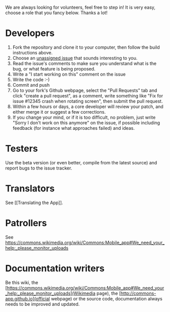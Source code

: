We are always looking for volunteers, feel free to step in! It is very easy, choose a role that you fancy below. Thanks a lot!

# Developers

1. Fork the repository and clone it to your computer, then follow the build instructions above.
2. Choose an [unassigned issue](https://github.com/commons-app/apps-android-commons/issues?q=is%3Aopen+is%3Aissue+no%3Aassignee) that sounds interesting to you.
3. Read the issue's comments to make sure you understand what is the bug, or what feature is being proposed.
4. Write a "I start working on this" comment on the issue
5. Write the code :-)
6. Commit and push
7. Go to your fork's Github webpage, select the "Pull Requests" tab and click "create a pull request", as a comment, write something like "Fix for issue #12345 crash when rotating screen", then submit the pull request.
8. Within a few hours or days, a core developer will review your patch, and either merge it or suggest a few corrections.
9. If you change your mind, or if it is too difficult, no problem, just write "Sorry I don't work on this anymore" on the issue, if possible including feedback (for instance what approaches failed) and ideas.

# Testers

Use the beta version (or even better, compile from the latest source) and report bugs to the issue tracker.

# Translators

See [[Translating the App]].

# Patrollers

See https://commons.wikimedia.org/wiki/Commons:Mobile_app#We_need_your_help:_please_monitor_uploads

# Documentation writers

Be this wiki, the [https://commons.wikimedia.org/wiki/Commons:Mobile_app#We_need_your_help:_please_monitor_uploads](Wikimedia page), the [http://commons-app.github.io](official webpage) or the source code, documentation always needs to be improved and updated.
